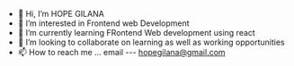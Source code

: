 - 👋 Hi, I’m  HOPE GILANA
- 👀 I’m interested in Frontend web Development
- 🌱 I’m currently learning FRontend Web development using react
- 💞️ I’m looking to collaborate on learning  as well as working opportunities 
- 📫 How to reach me ... email --- hopegilana@gmail.com  

<!---
GILANAH/GILANAH is a ✨ special ✨ repository because its `README.md` (this file) appears on your GitHub profile.
You can click the Preview link to take a look at your changes.
--->

